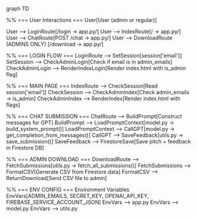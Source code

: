 graph TD

%% === User Interactions ===
User[User (admin or regular)]

User --> LoginRoute[/login → app.py/]
User --> IndexRoute[/ → app.py/]
User --> ChatRoute[POST /chat → app.py/]
User --> DownloadRoute (ADMINS ONLY) [/download → app.py/]

%% === LOGIN FLOW ===
LoginRoute --> SetSession[session['email']]
SetSession --> CheckAdminLogin[Check if email is in admin_emails]
CheckAdminLogin --> RenderIndexLogin[Render index.html with is_admin flag]

%% === MAIN PAGE ===
IndexRoute --> CheckSession[Read session['email']]
CheckSession --> CheckAdminIndex[Check admin_emails → is_admin]
CheckAdminIndex --> RenderIndex[Render index.html with flags]

%% === CHAT SUBMISSION ===
ChatRoute --> BuildPrompt[Construct messages for GPT]
BuildPrompt --> LoadPromptContext[model.py → build_system_prompt()]
LoadPromptContext --> CallGPT[model.py → get_completion_from_messages()]
CallGPT --> SaveFeedback[utils.py → save_submission()]
SaveFeedback --> FirestoreSave[Save pitch + feedback in Firestore DB]

%% === ADMIN DOWNLOAD ===
DownloadRoute --> FetchSubmissions[utils.py → fetch_all_submissions()]
FetchSubmissions --> FormatCSV[Generate CSV from Firestore data]
FormatCSV --> ReturnDownload[Send CSV file to admin]

%% === ENV CONFIG ===
Environment Variables
EnvVars[ADMIN_EMAILS, SECRET_KEY, OPENAI_API_KEY, FIREBASE_SERVICE_ACCOUNT_JSON]
EnvVars --> app.py
EnvVars --> model.py
EnvVars --> utils.py